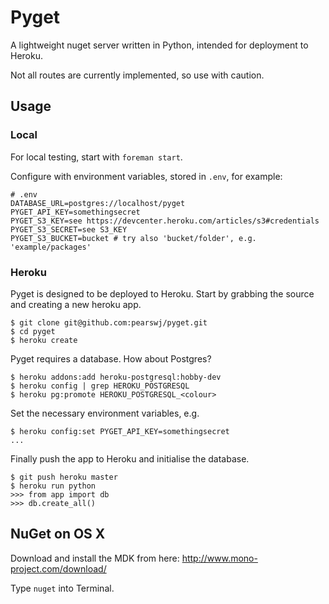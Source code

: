 # Pyget

A lightweight nuget server written in Python, intended for deployment to Heroku.

Not all routes are currently implemented, so use with caution.

## Usage

### Local

For local testing, start with `foreman start`.

Configure with environment variables, stored in `.env`, for example:

```
# .env
DATABASE_URL=postgres://localhost/pyget
PYGET_API_KEY=somethingsecret
PYGET_S3_KEY=see https://devcenter.heroku.com/articles/s3#credentials
PYGET_S3_SECRET=see S3_KEY
PYGET_S3_BUCKET=bucket # try also 'bucket/folder', e.g. 'example/packages'
```

### Heroku

Pyget is designed to be deployed to Heroku. Start by grabbing the source and creating a new heroku app.

```
$ git clone git@github.com:pearswj/pyget.git
$ cd pyget
$ heroku create
```

Pyget requires a database. How about Postgres?

```
$ heroku addons:add heroku-postgresql:hobby-dev
$ heroku config | grep HEROKU_POSTGRESQL
$ heroku pg:promote HEROKU_POSTGRESQL_<colour>
```

Set the necessary environment variables, e.g.

```
$ heroku config:set PYGET_API_KEY=somethingsecret
...
```

Finally push the app to Heroku and initialise the database.

```
$ git push heroku master
$ heroku run python
>>> from app import db
>>> db.create_all()
```


## NuGet on OS X

Download and install the MDK from here: http://www.mono-project.com/download/

Type `nuget` into Terminal.
